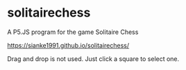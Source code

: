 # solitairechess
A P5.JS program for the game Solitaire Chess

https://sianke1991.github.io/solitairechess/

Drag and drop is not used. Just click a square to select one.
